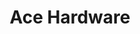 ---
title: "Ace Hardware"
url: /williamsburg/ace-hardware-john-tyler-highway/
shop: doityourself
---